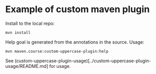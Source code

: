 # Example of custom maven plugin

Install to the local repo:

```
mvn install
```

Help goal is generated from the annotations in the source.
Usage:

```
mvn maven.course:custom-uppercase-plugin:help
```

See (custom-uppercase-plugin-usage)[../custom-uppercase-plugin-usage/README.md] for usage.
